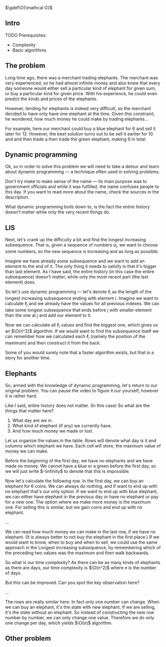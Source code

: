 $\gdef\O{\mathcal O}$

## Intro

TODO Prerequisites:
- Complexity
- Basic algorithms

## The problem

Long time ago, there was a merchant trading elephants. The merchant was very
experienced, so he had almost infinite money and also knew that every day someone
would either sell a particular kind of elephant for given sum, or buy a particular
kind for given price. With his experience, he could even predict the kinds and prices
of the elephants.

However, tending for elephants is indeed very difficult, so the merchant decided to
have only have one elephant at the time. Given this constraint, he wondered,
how much money he could make by trading elephants...

For example, here our merchant could buy a blue elephant for 6 and sell
it later for 12. However, the best solution turns out to be sell it earlier
for 10 and and then trade a then trade the green elephant, making 9 in total.

## Dynamic programming

Ok, so in order to solve this problem we will need to take a detour
and learn about dynamic programming — a technique often used in solving problems.

Don't try make to make sense of the name — its main purpose was to government officials
and while it was fulfilled, the name confuses people to this day. If you want to read more about the name,
check the sources in the description.

What dynamic programming boils down to, is the fact the entire history doesn't
matter while only the very recent things do.

## LIS

Next, let's crank up the difficulty a bit and find the longest increasing
subsequence. That is, given a sequence of numbers $a_i$, we want to choose
some numbers, so the new sequence is increasing and as long as possible.

Imagine we have already some subsequence and we want to add an element to the end
of it. The only thing it needs to satisfy is that it's bigger than last element.
As I have said, the entire history (in this case the entire subsequence)
doesn't matter, while only the most recent part (the last element) does.

So let's use dynamic programming — let's denote $\ell_i$ as the length of the longest
increasing subsequence ending with element $i$. Imagine we want to calculate $\ell_j$
and we already have the values for all previous indexes. We can take some longest subsequence
that ends before $j$ with smaller element than the one at $j$ and add our element to it.

Now we can calculate all $\ell_i$ values and find the biggest one,
which gives us an $\O(n^2)$ algorithm. If we would want to find the subsequence itself
we can remember how we calculated each $\ell_i$ (namely the position of the maximum)
and then construct it from the back.

Some of you would surely note that a faster algorithm exists, but that is a story for
another time.

## Elephants

So, armed with the knowledge of dynamic programming, let's return to our original problem.
You can pause the video to figure it our yourself, however it is rather hard.

Like I said, entire history does not matter. (In this case) So what are the things that matter here?
1. What day are we in.
2. What kind of elephant (if any) we currently have.
3. And how much money we made or lost.

Let us organize the values in the table. Rows will denote what day is it and columns which elephant we have. Each cell will store, the maximum value of money we can make.

Before the beginning of the first day, we have no elephants and we have made no money.
We cannot have a blue or a green before the first day, so we will just write $-\infinity$
to denote that this is impossible.

Now let's calculate the following row. In the first day, we can buy an elephant
for 6 coins. We can always do nothing, and if want to end up with no elephant
that's our only option. If we want to end up with blue elephant, we can either have
elephant in the previous day or have no elephant or pay for a new one. The option where
we make more money is the maximum one. For selling this is similar, but we gain coins
and end up with no elephant.

...

We can read how much money we can make in the last row, if we have no elephant.
(It is always better to not buy the elephant in the first place.) If we would want
to know, when to buy and when to sell, we could use the same approach in the Longest increasing subsequence, by remembering which of the preceding two values was the maximum
and then walk backwards.

So what is our time complexity? As there can be as many kinds of elephants as there are days,
our time complexity is $\O(n^2)$ where $n$ is the number of days.

But this can be improved. Can you spot the key observation here?

...

The rows are really similar here. In fact only one number can change. When we can buy an elephant, it's the state with new elephant. If we are selling, it's the state without an elephant. So instead of constructing the new row number by number, we can only change one value. Therefore we do only one change per day, which yields $\O(n)$ algorithm.

## Other problem

